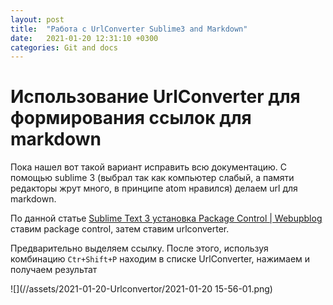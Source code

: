 ```yaml
---
layout: post
title:  "Работа с UrlConverter Sublime3 and Markdown"
date:   2021-01-20 12:31:10 +0300
categories: Git and docs
---
```


# Использование UrlConverter для формирования ссылок для markdown

Пока нашел вот такой вариант исправить всю документацию. С помощью sublime 3 (выбрал так как компьютер слабый, а памяти редакторы жрут много, в принципе atom нравился) делаем url для markdown.

По данной статье 
[Sublime Text 3 установка Package Control | Webupblog](http://webupblog.ru/sublime-text-3-ustanovka-package-control/)
ставим package control, затем ставим urlconverter.

Предварительно выделяем ссылку. После этого, используя комбинацию `Ctr+Shift+P` находим в списке UrlConverter, нажимаем и получаем результат

![](//assets/2021-01-20-Urlconvertor/2021-01-20 15-56-01.png)